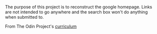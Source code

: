 The purpose of this project is to reconstruct the google homepage.
Links are not intended to go anywhere and the search box won't do anything when submitted to.

From The Odin Project's [curriculum](http://www.theodinproject.com/courses/web-development-101/lessons/html-css)
